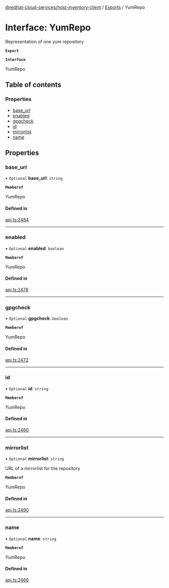 [@redhat-cloud-services/host-inventory-client](../README.md) / [Exports](../modules.md) / YumRepo

# Interface: YumRepo

Representation of one yum repository

**`Export`**

**`Interface`**

YumRepo

## Table of contents

### Properties

- [base\_url](YumRepo.md#base_url)
- [enabled](YumRepo.md#enabled)
- [gpgcheck](YumRepo.md#gpgcheck)
- [id](YumRepo.md#id)
- [mirrorlist](YumRepo.md#mirrorlist)
- [name](YumRepo.md#name)

## Properties

### base\_url

• `Optional` **base\_url**: `string`

**`Memberof`**

YumRepo

#### Defined in

[api.ts:2484](https://github.com/RedHatInsights/javascript-clients/blob/master/packages/host-inventory/api.ts#L2484)

___

### enabled

• `Optional` **enabled**: `boolean`

**`Memberof`**

YumRepo

#### Defined in

[api.ts:2478](https://github.com/RedHatInsights/javascript-clients/blob/master/packages/host-inventory/api.ts#L2478)

___

### gpgcheck

• `Optional` **gpgcheck**: `boolean`

**`Memberof`**

YumRepo

#### Defined in

[api.ts:2472](https://github.com/RedHatInsights/javascript-clients/blob/master/packages/host-inventory/api.ts#L2472)

___

### id

• `Optional` **id**: `string`

**`Memberof`**

YumRepo

#### Defined in

[api.ts:2460](https://github.com/RedHatInsights/javascript-clients/blob/master/packages/host-inventory/api.ts#L2460)

___

### mirrorlist

• `Optional` **mirrorlist**: `string`

URL of a mirrorlist for the repository

**`Memberof`**

YumRepo

#### Defined in

[api.ts:2490](https://github.com/RedHatInsights/javascript-clients/blob/master/packages/host-inventory/api.ts#L2490)

___

### name

• `Optional` **name**: `string`

**`Memberof`**

YumRepo

#### Defined in

[api.ts:2466](https://github.com/RedHatInsights/javascript-clients/blob/master/packages/host-inventory/api.ts#L2466)
